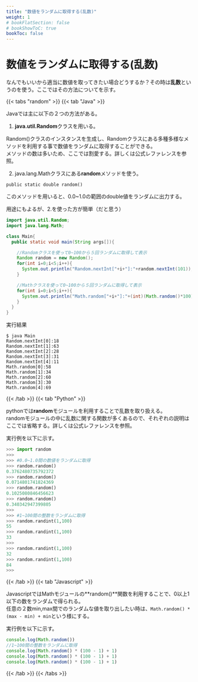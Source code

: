 ```yaml
---
title: "数値をランダムに取得する(乱数)"
weight: 1
# bookFlatSection: false
# bookShowToC: true
bookToc: false
---
```


# 数値をランダムに取得する(乱数)

なんでもいいから適当に数値を取ってきたい場合どうするか？その時は**乱数**というのを使う。ここではその方法についてを示す。  

{{< tabs "random" >}}
{{< tab "Java" >}}

Javaでは主に以下の２つの方法がある。

1. **java.util.Random**クラスを用いる。

Random()クラスのインスタンスを生成し、Randomクラスにある多種多様なメソッドを利用する事で数値をランダムに取得することができる。  
メソッドの数は多いため、ここでは割愛する。詳しくは公式レファレンスを参照。


2. java.lang.Mathクラスにある**random**メソッドを使う。

`public static double random()`  

このメソッドを用いると、0.0~1.0の範囲のdouble値をランダムに出力する。  


用途にもよるが、2.を使った方が簡単（だと思う）  

```java
import java.util.Random;
import java.lang.Math;

class Main{
  public static void main(String args[]){

    //Randomクラスを使って0~100から５回ランダムに取得して表示
    Random random = new Random();
    for(int i=0;i<5;i++){
      System.out.println("Random.nextInt["+i+"]:"+random.nextInt(101));
    }

    //Mathクラスを使って0~100から５回ランダムに取得して表示
    for(int i=0;i<5;i++){
      System.out.println("Math.random["+i+"]:"+(int)(Math.random()*100));
    }
  }
}
```

実行結果

```
$ java Main
Random.nextInt[0]:18
Random.nextInt[1]:63
Random.nextInt[2]:28
Random.nextInt[3]:31
Random.nextInt[4]:11
Math.random[0]:58
Math.random[1]:34
Math.random[2]:60
Math.random[3]:30
Math.random[4]:69
```

{{< /tab >}}
{{< tab "Python" >}}

pythonでは**random**モジュールを利用することで乱数を取り扱える。  
randomモジュールの中に乱数に関する関数が多くあるので、それぞれの説明はここでは省略する。詳しくは公式レファレンスを参照。

実行例を以下に示す。

```python
>>> import random
>>> 
>>> #0.0~1.0間の数値をランダムに取得
>>> random.random()
0.3762480735792372
>>> random.random()
0.0714801741824369
>>> random.random()
0.1025080846456623
>>> random.random()
0.340342947399805
>>> 
>>> #1~100間の整数をランダムに取得
>>> random.randint(1,100)
55
>>> random.randint(1,100)
33
>>> 
>>> random.randint(1,100)
32
>>> random.randint(1,100)
84
>>> 
```

{{< /tab >}}
{{< tab "Javascript" >}}

JavascriptではMathモジュールの**random()**関数を利用することで、0以上1以下の数をランダムで得られる。  
任意の２数min,max間でのランダムな値を取り出したい時は、```Math.random() * (max - min) + min```という様にする。

実行例を以下に示す。

```javascript
console.log(Math.random())
//1~100間の整数をランダムに取得
console.log(Math.random() * (100 - 1) + 1)
console.log(Math.random() * (100 - 1) + 1)
console.log(Math.random() * (100 - 1) + 1)
```

{{< /tab >}}
{{< /tabs >}}

